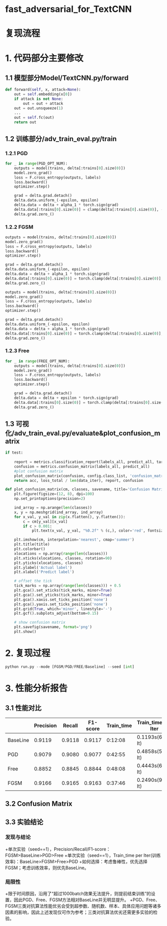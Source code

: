 # fast_adversarial_for_TextCNN
# 复现流程
# 1. 代码部分主要修改
## 1.1 模型部分Model/TextCNN.py/forward
```python
def forward(self, x, attack=None):
    out = self.embedding(x[0])
    if attack is not None:
        out = out + attack
    out = out.unsqueeze(1)
    ...
    out = self.fc(out)
    return out
```
## 1.2 训练部分/adv_train_eval.py/train
### 1.2.1 PGD
```python
for _ in range(PGD_OPT_NUM):
    outputs = model(trains, delta[:trains[0].size(0)])
    model.zero_grad()
    loss = F.cross_entropy(outputs, labels)
    loss.backward()
    optimizer.step()

    grad = delta.grad.detach()
    delta.data.uniform_(-epsilon, epsilon)
    delta.data = delta + alpha_1 * torch.sign(grad)
    delta.data[:trains[0].size(0)] = clamp(delta[:trains[0].size(0)], -epsilon, epsilon)
    delta.grad.zero_()
```
### 1.2.2 FGSM
```python
outputs = model(trains, delta[:trains[0].size(0)])
model.zero_grad()
loss = F.cross_entropy(outputs, labels)
loss.backward()
optimizer.step()

grad = delta.grad.detach()
delta.data.uniform_(-epsilon, epsilon)
delta.data = delta + alpha_1 * torch.sign(grad)
delta.data[:trains[0].size(0)] = torch.clamp(delta[:trains[0].size(0)], -epsilon, epsilon)
delta.grad.zero_()

outputs = model(trains, delta[:trains[0].size(0)])
model.zero_grad()
loss = F.cross_entropy(outputs, labels)
loss.backward()
optimizer.step()

grad = delta.grad.detach()
delta.data.uniform_(-epsilon, epsilon)
delta.data = delta + alpha_1 * torch.sign(grad)
delta.data[:trains[0].size(0)] = torch.clamp(delta[:trains[0].size(0)], -epsilon, epsilon)
delta.grad.zero_()
```
### 1.2.3 Free
```python
for _ in range(FREE_OPT_NUM):
    outputs = model(trains, delta[:trains[0].size(0)])
    model.zero_grad()
    loss = F.cross_entropy(outputs, labels)
    loss.backward()
    optimizer.step()

    grad = delta.grad.detach()
    delta.data = delta + epsilon * torch.sign(grad)
    delta.data[:trains[0].size(0)] = torch.clamp(delta[:trains[0].size(0)], -epsilon, epsilon)
    delta.grad.zero_()
```
## 1.3 可视化/adv_train_eval.py/evaluate&plot_confusion_matrix
```python
if test:
    
    report = metrics.classification_report(labels_all, predict_all, target_names=config.class_list, digits=4)
    confusion = metrics.confusion_matrix(labels_all, predict_all)
    #plot confusion matrix
    plot_confusion_matrix(confusion, config.class_list, 'confusion_matrix.png', title='confusion matrix')
    return acc, loss_total / len(data_iter), report, confusion
```
```python
def plot_confusion_matrix(cm, classes, savename, title='Confusion Matrix'):
    plt.figure(figsize=(12, 8), dpi=100)
    np.set_printoptions(precision=2)

    ind_array = np.arange(len(classes))
    x, y = np.meshgrid(ind_array, ind_array)
    for x_val, y_val in zip(x.flatten(), y.flatten()):
        c = cm[y_val][x_val]
        if c > 0.001:
            plt.text(x_val, y_val, "%0.2f" % (c,), color='red', fontsize=15, va='center', ha='center')

    plt.imshow(cm, interpolation='nearest', cmap='summer')
    plt.title(title)
    plt.colorbar()
    xlocations = np.array(range(len(classes)))
    plt.xticks(xlocations, classes, rotation=90)
    plt.yticks(xlocations, classes)
    plt.ylabel('Actual label')
    plt.xlabel('Predict label')

    # offset the tick
    tick_marks = np.array(range(len(classes))) + 0.5
    plt.gca().set_xticks(tick_marks, minor=True)
    plt.gca().set_yticks(tick_marks, minor=True)
    plt.gca().xaxis.set_ticks_position('none')
    plt.gca().yaxis.set_ticks_position('none')
    plt.grid(True, which='minor', linestyle='-')
    plt.gcf().subplots_adjust(bottom=0.15)

    # show confusion matrix
    plt.savefig(savename, format='png')
    plt.show()
```


# 2. 复现过程
```python
python run.py --mode [FGSM/PGD/FREE/Baseline] --seed [int]
```
# 3. 性能分析报告

## 3.1 性能对比
|         |Precision| Recall| F1-score| Train_time| Train_time per Iter|
|   ----  |  ----   | ----  |   ----  |     ----  |     ----------     |
|BaseLine |   0.9119| 0.9118|   0.9117|    0:12:08|   0.1193s(6100 It) |
|PGD      |   0.9079| 0.9080|   0.9077|    0:42:55|   0.4858s(5300 It) |
|Free     |   0.8852| 0.8845|   0.8844|    0:48:08|   0.4443s(6100 It) |
|FGSM     |   0.9166| 0.9165|   0.9163|    0:37:46|   0.2490s(9100 It) |
## 3.2 Confusion Matrix

## 3.3 实验结论
### 发现与结论
+单次实验（seed==1），Precision/Recall/F1-score：FGSM>BaseLine>PGD>Free
+单次实验（seed==1），Train_time per Iter(训练效率)：BaseLine>FGSM>Free>PGD
+如何选择：考虑鲁棒性，优先选择FGSM；考虑训练效率，则优先BaseLine。

### 局限性
+限于时间原因，沿用了“超过1000batch效果无法提升，则提前结束训练”的设置，因此PGD、Free、FGSM方法相对BaseLine并无明显提升。
+PGD、Free、FGSM三类对抗算法性能优劣会受到超参数、随机数、样本、具体应用问题等诸多因素的影响，因此上述发现仅可作为参考；三类对抗算法优劣还需更多实验的检验。
